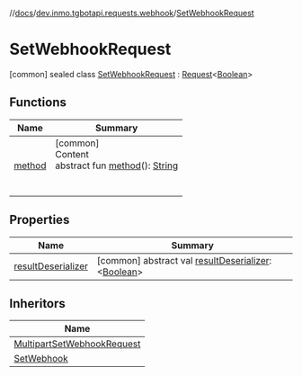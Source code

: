 //[docs](../../../index.md)/[dev.inmo.tgbotapi.requests.webhook](../index.md)/[SetWebhookRequest](index.md)



# SetWebhookRequest  
 [common] sealed class [SetWebhookRequest](index.md) : [Request](../../dev.inmo.tgbotapi.requests.abstracts/-request/index.md)<[Boolean](https://kotlinlang.org/api/latest/jvm/stdlib/kotlin/-boolean/index.html)>    


## Functions  
  
|  Name |  Summary | 
|---|---|
| <a name="dev.inmo.tgbotapi.requests.abstracts/Request/method/#/PointingToDeclaration/"></a>[method](../../dev.inmo.tgbotapi.requests.abstracts/-request/method.md)| <a name="dev.inmo.tgbotapi.requests.abstracts/Request/method/#/PointingToDeclaration/"></a>[common]  <br>Content  <br>abstract fun [method](../../dev.inmo.tgbotapi.requests.abstracts/-request/method.md)(): [String](https://kotlinlang.org/api/latest/jvm/stdlib/kotlin/-string/index.html)  <br><br><br>|


## Properties  
  
|  Name |  Summary | 
|---|---|
| <a name="dev.inmo.tgbotapi.requests.webhook/SetWebhookRequest/resultDeserializer/#/PointingToDeclaration/"></a>[resultDeserializer](index.md#%5Bdev.inmo.tgbotapi.requests.webhook%2FSetWebhookRequest%2FresultDeserializer%2F%23%2FPointingToDeclaration%2F%5D%2FProperties%2F625018081)| <a name="dev.inmo.tgbotapi.requests.webhook/SetWebhookRequest/resultDeserializer/#/PointingToDeclaration/"></a> [common] abstract val [resultDeserializer](index.md#%5Bdev.inmo.tgbotapi.requests.webhook%2FSetWebhookRequest%2FresultDeserializer%2F%23%2FPointingToDeclaration%2F%5D%2FProperties%2F625018081): <[Boolean](https://kotlinlang.org/api/latest/jvm/stdlib/kotlin/-boolean/index.html)>   <br>|


## Inheritors  
  
|  Name | 
|---|
| <a name="dev.inmo.tgbotapi.requests.webhook/MultipartSetWebhookRequest///PointingToDeclaration/"></a>[MultipartSetWebhookRequest](../-multipart-set-webhook-request/index.md)|
| <a name="dev.inmo.tgbotapi.requests.webhook/SetWebhook///PointingToDeclaration/"></a>[SetWebhook](../-set-webhook/index.md)|


